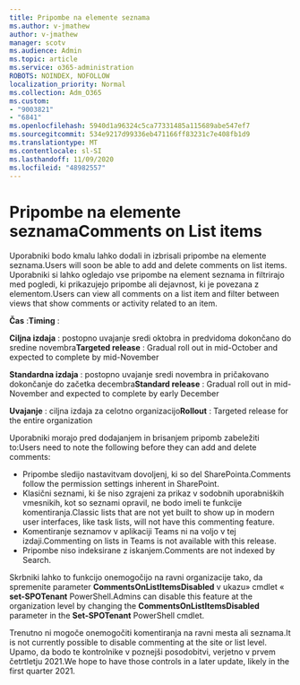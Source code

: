 ```yaml
---
title: Pripombe na elemente seznama
ms.author: v-jmathew
author: v-jmathew
manager: scotv
ms.audience: Admin
ms.topic: article
ms.service: o365-administration
ROBOTS: NOINDEX, NOFOLLOW
localization_priority: Normal
ms.collection: Adm_O365
ms.custom:
- "9003821"
- "6841"
ms.openlocfilehash: 5940d1a96324c5ca77331485a115689abe547ef7
ms.sourcegitcommit: 534e9217d99336eb471166ff83231c7e408fb1d9
ms.translationtype: MT
ms.contentlocale: sl-SI
ms.lasthandoff: 11/09/2020
ms.locfileid: "48982557"
---
```

# <a name="comments-on-list-items"></a><span data-ttu-id="131ab-102">Pripombe na elemente seznama</span><span class="sxs-lookup"><span data-stu-id="131ab-102">Comments on List items</span></span>

<span data-ttu-id="131ab-103">Uporabniki bodo kmalu lahko dodali in izbrisali pripombe na elemente seznama.</span><span class="sxs-lookup"><span data-stu-id="131ab-103">Users will soon be able to add and delete comments on list items.</span></span> <span data-ttu-id="131ab-104">Uporabniki si lahko ogledajo vse pripombe na element seznama in filtrirajo med pogledi, ki prikazujejo pripombe ali dejavnost, ki je povezana z elementom.</span><span class="sxs-lookup"><span data-stu-id="131ab-104">Users can view all comments on a list item and filter between views that show comments or activity related to an item.</span></span>

<span data-ttu-id="131ab-105">**Čas** :</span><span class="sxs-lookup"><span data-stu-id="131ab-105">**Timing** :</span></span>

<span data-ttu-id="131ab-106">**Ciljna izdaja** : postopno uvajanje sredi oktobra in predvidoma dokončano do sredine novembra</span><span class="sxs-lookup"><span data-stu-id="131ab-106">**Targeted release** : Gradual roll out in mid-October and expected to complete by mid-November</span></span>

<span data-ttu-id="131ab-107">**Standardna izdaja** : postopno uvajanje sredi novembra in pričakovano dokončanje do začetka decembra</span><span class="sxs-lookup"><span data-stu-id="131ab-107">**Standard release** : Gradual roll out in mid-November and expected to complete by early December</span></span>

<span data-ttu-id="131ab-108">**Uvajanje** : ciljna izdaja za celotno organizacijo</span><span class="sxs-lookup"><span data-stu-id="131ab-108">**Rollout** : Targeted release for the entire organization</span></span>

<span data-ttu-id="131ab-109">Uporabniki morajo pred dodajanjem in brisanjem pripomb zabeležiti to:</span><span class="sxs-lookup"><span data-stu-id="131ab-109">Users need to note the following before they can add and delete comments:</span></span>

- <span data-ttu-id="131ab-110">Pripombe sledijo nastavitvam dovoljenj, ki so del SharePointa.</span><span class="sxs-lookup"><span data-stu-id="131ab-110">Comments follow the permission settings inherent in SharePoint.</span></span>
- <span data-ttu-id="131ab-111">Klasični seznami, ki še niso zgrajeni za prikaz v sodobnih uporabniških vmesnikih, kot so seznami opravil, ne bodo imeli te funkcije komentiranja.</span><span class="sxs-lookup"><span data-stu-id="131ab-111">Classic lists that are not yet built to show up in modern user interfaces, like task lists, will not have this commenting feature.</span></span>
- <span data-ttu-id="131ab-112">Komentiranje seznamov v aplikaciji Teams ni na voljo v tej izdaji.</span><span class="sxs-lookup"><span data-stu-id="131ab-112">Commenting on lists in Teams is not available with this release.</span></span>
- <span data-ttu-id="131ab-113">Pripombe niso indeksirane z iskanjem.</span><span class="sxs-lookup"><span data-stu-id="131ab-113">Comments are not indexed by Search.</span></span>

<span data-ttu-id="131ab-114">Skrbniki lahko to funkcijo onemogočijo na ravni organizacije tako, da spremenite parameter **CommentsOnListItemsDisabled** v ukazu» cmdlet « **set-SPOTenant** PowerShell.</span><span class="sxs-lookup"><span data-stu-id="131ab-114">Admins can disable this feature at the organization level by changing the **CommentsOnListItemsDisabled** parameter in the **Set-SPOTenant** PowerShell cmdlet.</span></span>

<span data-ttu-id="131ab-115">Trenutno ni mogoče onemogočiti komentiranja na ravni mesta ali seznama.</span><span class="sxs-lookup"><span data-stu-id="131ab-115">It is not currently possible to disable commenting at the site or list level.</span></span> <span data-ttu-id="131ab-116">Upamo, da bodo te kontrolnike v poznejši posodobitvi, verjetno v prvem četrtletju 2021.</span><span class="sxs-lookup"><span data-stu-id="131ab-116">We hope to have those controls in a later update, likely in the first quarter 2021.</span></span>
